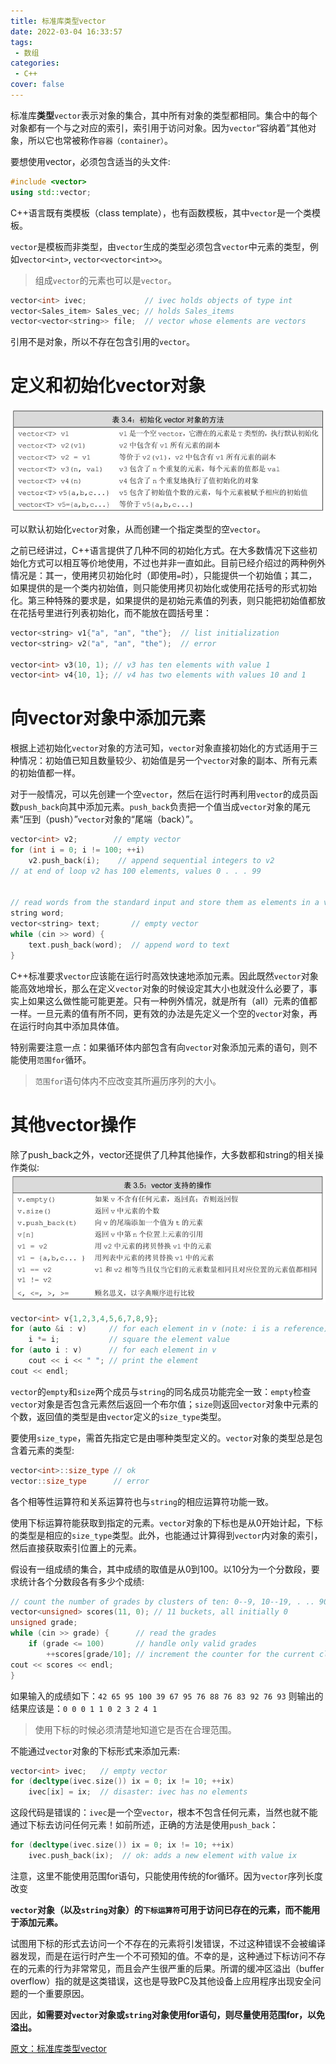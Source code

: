 ```yaml
---
title: 标准库类型vector
date: 2022-03-04 16:33:57
tags:
 - 数组
categories:
 - C++
cover: false
---
```


标准库**类型**`vector`表示对象的集合，其中所有对象的类型都相同。集合中的每个对象都有一个与之对应的索引，索引用于访问对象。因为`vector`“容纳着”其他对象，所以它也常被称作`容器（container）`。

要想使用vector，必须包含适当的头文件:
```cpp
#include <vector>
using std::vector;
```

C++语言既有类模板（class template），也有函数模板，其中`vector`是一个类模板。

`vector`是模板而非类型，由`vector`生成的类型必须包含`vector`中元素的类型，例如`vector<int>`, `vector<vector<int>>`。
> 组成`vector`的元素也可以是`vector`。

```cpp
vector<int> ivec;             // ivec holds objects of type int
vector<Sales_item> Sales_vec; // holds Sales_items
vector<vector<string>> file;  // vector whose elements are vectors
```

引用不是对象，所以不存在包含引用的`vector`。

# 定义和初始化vector对象
![](17-标准库类型vector/1.png)

可以默认初始化`vector`对象，从而创建一个指定类型的空`vector`。

之前已经讲过，C++语言提供了几种不同的初始化方式。在大多数情况下这些初始化方式可以相互等价地使用，不过也并非一直如此。目前已经介绍过的两种例外情况是：其一，使用拷贝初始化时（即使用`=`时），只能提供一个初始值；其二，如果提供的是一个类内初始值，则只能使用拷贝初始化或使用花括号的形式初始化。第三种特殊的要求是，如果提供的是初始元素值的列表，则只能把初始值都放在花括号里进行列表初始化，而不能放在圆括号里：
```cpp
vector<string> v1{"a", "an", "the"};  // list initialization
vector<string> v2("a", "an", "the");  // error

vector<int> v3(10, 1); // v3 has ten elements with value 1
vector<int> v4{10, 1}; // v4 has two elements with values 10 and 1
```

# 向vector对象中添加元素
根据上述初始化`vector`对象的方法可知，`vector`对象直接初始化的方式适用于三种情况：初始值已知且数量较少、初始值是另一个`vector`对象的副本、所有元素的初始值都一样。

对于一般情况，可以先创建一个空`vector`，然后在运行时再利用`vector`的成员函数`push_back`向其中添加元素。`push_back`负责把一个值当成`vector`对象的尾元素“压到（push）”`vector`对象的“尾端（back）”。
```cpp
vector<int> v2;        // empty vector
for (int i = 0; i != 100; ++i)
    v2.push_back(i);    // append sequential integers to v2
// at end of loop v2 has 100 elements, values 0 . . . 99


// read words from the standard input and store them as elements in a vector
string word;
vector<string> text;       // empty vector
while (cin >> word) {
    text.push_back(word);  // append word to text
}
```

C++标准要求`vector`应该能在运行时高效快速地添加元素。因此既然`vector`对象能高效地增长，那么在定义`vector`对象的时候设定其大小也就没什么必要了，事实上如果这么做性能可能更差。只有一种例外情况，就是所有（all）元素的值都一样。一旦元素的值有所不同，更有效的办法是先定义一个空的`vector`对象，再在运行时向其中添加具体值。

特别需要注意一点：如果循环体内部包含有向`vector`对象添加元素的语句，则不能使用`范围for`循环。
> `范围for`语句体内不应改变其所遍历序列的大小。


# 其他vector操作
除了push_back之外，vector还提供了几种其他操作，大多数都和string的相关操作类似:
![](17-标准库类型vector/2.png)

```cpp
vector<int> v{1,2,3,4,5,6,7,8,9};
for (auto &i : v)     // for each element in v (note: i is a reference)
    i *= i;           // square the element value
for (auto i : v)      // for each element in v
    cout << i << " "; // print the element
cout << endl;
```

`vector`的`empty`和`size`两个成员与`string`的同名成员功能完全一致：`empty`检查`vector`对象是否包含元素然后返回一个布尔值；`size`则返回`vector`对象中元素的个数，返回值的类型是由`vector`定义的`size_type`类型。

要使用`size_type`，需首先指定它是由哪种类型定义的。`vector`对象的类型总是包含着元素的类型:
```cpp
vector<int>::size_type // ok
vector::size_type      // error
```

各个相等性运算符和关系运算符也与`string`的相应运算符功能一致。


使用下标运算符能获取到指定的元素。`vector`对象的下标也是从0开始计起，下标的类型是相应的`size_type`类型。此外，也能通过计算得到`vector`内对象的索引，然后直接获取索引位置上的元素。

假设有一组成绩的集合，其中成绩的取值是从0到100。以10分为一个分数段，要求统计各个分数段各有多少个成绩:
```cpp
// count the number of grades by clusters of ten: 0--9, 10--19, . .. 90--99, 100
vector<unsigned> scores(11, 0); // 11 buckets, all initially 0
unsigned grade;
while (cin >> grade) {      // read the grades
    if (grade <= 100)       // handle only valid grades
        ++scores[grade/10]; // increment the counter for the current cluster
cout << scores << endl;
}
```
如果输入的成绩如下：`42 65 95 100 39 67 95 76 88 76 83 92 76 93`
则输出的结果应该是：`0 0 0 1 1 0 2 3 2 4 1`

> 使用下标的时候必须清楚地知道它是否在合理范围。


不能通过`vector`对象的下标形式来添加元素:
```cpp
vector<int> ivec;   // empty vector
for (decltype(ivec.size()) ix = 0; ix != 10; ++ix)
    ivec[ix] = ix;  // disaster: ivec has no elements
```
这段代码是错误的：`ivec`是一个空`vector`，根本不包含任何元素，当然也就不能通过下标去访问任何元素！如前所述，正确的方法是使用`push_back`：
```cpp
for (decltype(ivec.size()) ix = 0; ix != 10; ++ix)
    ivec.push_back(ix);  // ok: adds a new element with value ix
```
注意，这里不能使用范围for语句，只能使用传统的for循环。因为`vector`序列长度改变

**`vector`对象（以及`string`对象）的`下标运算符`可用于访问已存在的元素，而不能用于添加元素。**


试图用下标的形式去访问一个不存在的元素将引发错误，不过这种错误不会被编译器发现，而是在运行时产生一个不可预知的值。不幸的是，这种通过下标访问不存在的元素的行为非常常见，而且会产生很严重的后果。所谓的缓冲区溢出（buffer overflow）指的就是这类错误，这也是导致PC及其他设备上应用程序出现安全问题的一个重要原因。

因此，**如需要对`vector`对象或`string`对象使用for语句，则尽量使用范围for，以免溢出。**

[原文：标准库类型vector](https://weread.qq.com/web/reader/ff732fe072021a24ff7bb24k341323f021e34173cb3824c)
